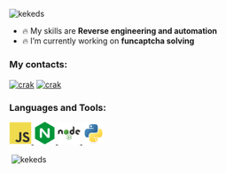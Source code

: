 <p align="left"> <img src="https://komarev.com/ghpvc/?username=kekeds&label=Profile%20views&color=0e75b6&style=flat" alt="kekeds" /> </p>

- 🔥 My skills are **Reverse engineering and automation**
- 🔥 I’m currently working on **funcaptcha solving**

<h3 align="left">My contacts:</h3>
<p align="left">
<a href="https://discord.gg/crak" target="blank"><img align="center" src="https://static.wikia.nocookie.net/discord/images/e/ea/Discord_PTB.png" alt="crak" height="30" width="40" /></a>
<a href="https://t.me/kokandg" target="blank"><img align="center" src="https://upload.wikimedia.org/wikipedia/commons/thumb/8/82/Telegram_logo.svg/512px-Telegram_logo.svg.png" alt="crak" height="30" width="40" /></a>

</p>

<h3 align="left">Languages and Tools:</h3>
<p align="left"> <a href="https://developer.mozilla.org/en-US/docs/Web/JavaScript" target="_blank" rel="noreferrer"> <img src="https://raw.githubusercontent.com/devicons/devicon/master/icons/javascript/javascript-original.svg" alt="javascript" width="40" height="40"/> </a> <a href="https://www.nginx.com" target="_blank" rel="noreferrer"> <img src="https://raw.githubusercontent.com/devicons/devicon/master/icons/nginx/nginx-original.svg" alt="nginx" width="40" height="40"/> </a> <a href="https://nodejs.org" target="_blank" rel="noreferrer"> <img src="https://raw.githubusercontent.com/devicons/devicon/master/icons/nodejs/nodejs-original-wordmark.svg" alt="nodejs" width="40" height="40"/> </a> <a href="https://www.python.org" target="_blank" rel="noreferrer"> <img src="https://raw.githubusercontent.com/devicons/devicon/master/icons/python/python-original.svg" alt="python" width="40" height="40"/> </a> </p>

<p>&nbsp;<img align="center" src="https://github-readme-stats.vercel.app/api?username=kekeds&show_icons=true&theme=radical" alt="kekeds" /></p>

